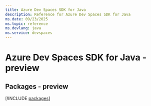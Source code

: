 ```yaml
---
title: Azure Dev Spaces SDK for Java
description: Reference for Azure Dev Spaces SDK for Java
ms.date: 09/23/2025
ms.topic: reference
ms.devlang: java
ms.service: devspaces
---
```

# Azure Dev Spaces SDK for Java - preview
## Packages - preview
[!INCLUDE [packages](dev-spaces-index.md)]